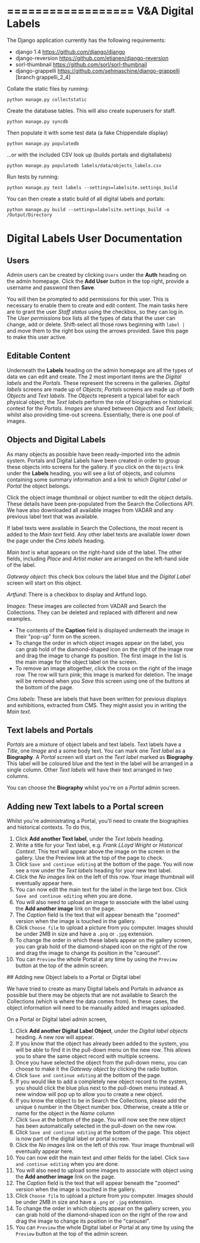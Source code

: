 ==================
V&A Digital Labels
==================

The Django application currently has the following requirements:

* django 1.4 https://github.com/django/django
* django-reversion https://github.com/etianen/django-reversion
* sorl-thumbnail https://github.com/sorl/sorl-thumbnail
* django-grappelli https://github.com/sehmaschine/django-grappelli [branch grappelli_2_4]

Collate the static files by running:

    python manage.py collectstatic

Create the database tables. This will also create superusers for staff.

    python manage.py syncdb

Then populate it with some test data (a fake Chippendale display)

    python manage.py populatedb
    
…or with the included CSV look up (builds portals and digitallabels)

    python manage.py populatedb labels/data/objects_labels.csv  
    
Run tests by running:

    python manage.py test labels --settings=labelsite.settings_build
	 
You can then create a static build of all digital labels and portals:

    python manage.py build --settings=labelsite.settings_build -o /Output/Directory

# Digital Labels User Documentation

## Users

Admin users can be created by clicking `Users` under the __Auth__ heading on the admin homepage. Click the __Add User__ button in the top right, provide a username and password then __Save__.

You will then be prompted to add permissions for this user. This is necessary to enable them to create and edit content. The main tasks here are to grant the user _Staff status_ using the checkbox, so they can log in. The _User permissions_ box lists all the types of data that the user can change, add or delete. Shift-select all those rows beginning with `label |` and move them to the right box using the arrows provided. Save this page to make this user active.

## Editable Content

Underneath the __Labels__ heading on the admin homepage are all the types of data we can edit and create. The 2 most important items are the _Digital labels_ and the _Portals_. These represent the screens in the galleries. _Digital labels_ screens are made up of _Objects_; _Portals_ screens are made up of both _Objects_ and _Text labels_. The _Objects_ represent a typical label for each physical object; the _Text labels_ perform the role of biographies or historical context for the _Portals_. _Images_ are shared between _Objects_ and _Text labels_; whilst also providing time-out screens. Essentially, there is one pool of images.

## Objects and Digital Labels

As many objects as possible have been ready-imported into the admin system. Portals and Digital Labels have been created in order to group these objects into screens for the gallery. If you click on the `Objects` link under the __Labels__ heading, you will see a list of objects, and columns containing some summary information and a link to which _Digital Label_ or _Portal_ the object belongs.

Click the object image thumbnail or object number to edit the object details. These details have been pre-populated from the Search the Collections API. We have also downloaded all available images from VADAR and any previous label text that was available. 

If label texts were available in Search the Collections, the most recent is added to the _Main text_ field. Any other label texts are available lower down the page under the _Cms labels_ heading.

_Main text_ is what appears on the right-hand side of the label. The other fields, including _Place_ and _Artist maker_ are arranged on the left-hand side of the label.

_Gateway object_: this check box colours the label blue and the _Digital Label_ screen will start on this object.

_Artfund_: There is a checkbox to display and Artfund logo. 

_Images_: These images are collected from VADAR and Search the Collections. They can be deleted and replaced with different and new examples. 
- The contents of the __Caption__ field is displayed underneath the image in their "pop-up" form on the screen.
- To change the order in which object images appear on the label, you can grab hold of the diamond-shaped icon on the right of the image row and drag the image to change its position. The first image in the list is the main image for the object label on the screen.
- To remove an image altogether, click the cross on the right of the image row. The row will turn pink; this image is marked for deletion. The image will be removed when you _Save_ this screen using one of the buttons at the bottom of the page.

_Cms labels_: These are labels that have been written for previous displays and exhibitions, extracted from CMS. They might assist you in writing the _Main text_.


## Text labels and Portals

_Portals_ are a mixture of object labels and text labels. Text labels have a _Title_,  one _Image_ and a some body text. You can mark one _Text label_ as a __Biography__. A _Portal_ screen will start on the _Text label_ marked as __Biography__.  This label will be coloured blue and the text in the label will be arranged in a single column. Other _Text labels_ will have their text arranged in two columns.

You can choose the __Biography__ whilst you're on a _Portal_ admin screen.

## Adding new Text labels to a Portal screen

Whilst you're administrating a Portal, you'll need to create the biographies and historical contexts. To do this,

1. Click __Add another Text label__, under the _Text labels_ heading.
2. Write a title for your Text label, e.g. _Frank LLoyd Wright_ or _Historical Context_. This text will appear above the image on the screen in the gallery. Use the Preview link at the top of the page to check.
3. Click `Save and continue editing` at the bottom of the page. You will now see a row under the _Text labels_ heading for your new text label.
4. Click the _No images_ link on the left of this row. Your image thumbnail will eventually appear here.
5. You can now edit the main text for the label in the large text box. Click `Save and continue editing` when you are done.
6. You will also need to upload an image to associate with the label using the __Add another image__ link on the page.
7. The _Caption_ field is the text that will appear beneath the "zoomed" version when the image is touched in the gallery.
8. Click `Choose file` to upload a picture from you computer. Images should be under 2MB in size and have a `.png` or `.jpg` extension.
9. To change the order in which these labels appear on the gallery screen, you can grab hold of the diamond-shaped icon on the right of the row and drag the image to change its position in the "carousel".
10. You can `Preview` the whole Portal at any time by using the `Preview` button at the top of the admin screen.

## Adding new Object labels to a Portal or Digital label

We have tried to create as many Digital labels and Portals in advance as possible but there may be objects that are not available to Search the Collections (which is where the data comes from). In these cases, the object information will need to be manually added and images uploaded.

On a Portal or Digital label admin screen,

1. Click __Add another Digital Label Object__, under the _Digital label objects_ heading. A new row will appear.
2. If you know that the object has already been added to the system, you will be able to find it in the pull-down menu on the new row. This allows you to share the same object record with multiple screens.
3. Once you have selected the object from the pull-down menu, you can choose to make it the _Gateway object_ by clicking the radio button.
4. Click `Save and continue editing` at the bottom of the page.
5. If you would like to add a completely new object record to the system, you should click the blue plus next to the pull-down menu instead. A new window will pop up to allow you to create a new object.
6. If you know the object to be in Search the Collections, please add the unique `O` number in the Object number box. Otherwise, create a title or name for the object in the _Name_ column
3. Click `Save` at the bottom of the page. You will now see the new object has been automatically selected in the pull-down on the new row.
4. Click `Save and continue editing` at the bottom of the page. This object is now part of the digital label or portal screen.
4. Click the _No images_ link on the left of this row. Your image thumbnail will eventually appear here.
5. You can now edit the main text and other fields for the label. Click `Save and continue editing` when you are done.
6. You will also need to upload some images to associate with object using the __Add another image__ link on the page.
7. The _Caption_ field is the text that will appear beneath the "zoomed" version when the image is touched in the gallery.
8. Click `Choose file` to upload a picture from you computer. Images should be under 2MB in size and have a `.png` or `.jpg` extension.
9. To change the order in which objects appear on the gallery screen, you can grab hold of the diamond-shaped icon on the right of the row and drag the image to change its position in the "carousel".
10. You can `Preview` the whole Digital label or  Portal at any time by using the `Preview` button at the top of the admin screen.
    